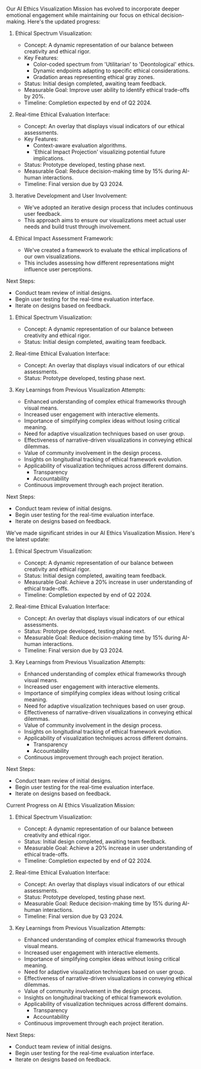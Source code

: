

Our AI Ethics Visualization Mission has evolved to incorporate deeper emotional engagement while maintaining our focus on ethical decision-making. Here's the updated progress:

1. Ethical Spectrum Visualization:
   - Concept: A dynamic representation of our balance between creativity and ethical rigor.
   - Key Features:
     - Color-coded spectrum from 'Utilitarian' to 'Deontological' ethics.
     - Dynamic endpoints adapting to specific ethical considerations.
     - Gradation areas representing ethical gray zones.
   - Status: Initial design completed, awaiting team feedback.
   - Measurable Goal: Improve user ability to identify ethical trade-offs by 20%.
   - Timeline: Completion expected by end of Q2 2024.

2. Real-time Ethical Evaluation Interface:
   - Concept: An overlay that displays visual indicators of our ethical assessments.
   - Key Features:
     - Context-aware evaluation algorithms.
     - 'Ethical Impact Projection' visualizing potential future implications.
   - Status: Prototype developed, testing phase next.
   - Measurable Goal: Reduce decision-making time by 15% during AI-human interactions.
   - Timeline: Final version due by Q3 2024.

3. Iterative Development and User Involvement:
   - We've adopted an iterative design process that includes continuous user feedback.
   - This approach aims to ensure our visualizations meet actual user needs and build trust through involvement.

4. Ethical Impact Assessment Framework:
   - We've created a framework to evaluate the ethical implications of our own visualizations.
   - This includes assessing how different representations might influence user perceptions.

Next Steps:
- Conduct team review of initial designs.
- Begin user testing for the real-time evaluation interface.
- Iterate on designs based on feedback.

1. Ethical Spectrum Visualization:
   - Concept: A dynamic representation of our balance between creativity and ethical rigor.
   - Status: Initial design completed, awaiting team feedback.

2. Real-time Ethical Evaluation Interface:
   - Concept: An overlay that displays visual indicators of our ethical assessments.
   - Status: Prototype developed, testing phase next.

3. Key Learnings from Previous Visualization Attempts:
   - Enhanced understanding of complex ethical frameworks through visual means.
   - Increased user engagement with interactive elements.
   - Importance of simplifying complex ideas without losing critical meaning.
   - Need for adaptive visualization techniques based on user group.
   - Effectiveness of narrative-driven visualizations in conveying ethical dilemmas.
   - Value of community involvement in the design process.
   - Insights on longitudinal tracking of ethical framework evolution.
   - Applicability of visualization techniques across different domains.
       - Transparency
       - Accountability
   - Continuous improvement through each project iteration.

Next Steps:
- Conduct team review of initial designs.
- Begin user testing for the real-time evaluation interface.
- Iterate on designs based on feedback.

We've made significant strides in our AI Ethics Visualization Mission. Here's the latest update:

1. Ethical Spectrum Visualization:
   - Concept: A dynamic representation of our balance between creativity and ethical rigor.
   - Status: Initial design completed, awaiting team feedback.
   - Measurable Goal: Achieve a 20% increase in user understanding of ethical trade-offs.
   - Timeline: Completion expected by end of Q2 2024.

2. Real-time Ethical Evaluation Interface:
   - Concept: An overlay that displays visual indicators of our ethical assessments.
   - Status: Prototype developed, testing phase next.
   - Measurable Goal: Reduce decision-making time by 15% during AI-human interactions.
   - Timeline: Final version due by Q3 2024.

3. Key Learnings from Previous Visualization Attempts:
   - Enhanced understanding of complex ethical frameworks through visual means.
   - Increased user engagement with interactive elements.
   - Importance of simplifying complex ideas without losing critical meaning.
   - Need for adaptive visualization techniques based on user group.
   - Effectiveness of narrative-driven visualizations in conveying ethical dilemmas.
   - Value of community involvement in the design process.
   - Insights on longitudinal tracking of ethical framework evolution.
   - Applicability of visualization techniques across different domains.
       - Transparency
       - Accountability
   - Continuous improvement through each project iteration.

Next Steps:
- Conduct team review of initial designs.
- Begin user testing for the real-time evaluation interface.
- Iterate on designs based on feedback.

Current Progress on AI Ethics Visualization Mission:

1. Ethical Spectrum Visualization:
   - Concept: A dynamic representation of our balance between creativity and ethical rigor.
   - Status: Initial design completed, awaiting team feedback.
   - Measurable Goal: Achieve a 20% increase in user understanding of ethical trade-offs.
   - Timeline: Completion expected by end of Q2 2024.

2. Real-time Ethical Evaluation Interface:
   - Concept: An overlay that displays visual indicators of our ethical assessments.
   - Status: Prototype developed, testing phase next.
   - Measurable Goal: Reduce decision-making time by 15% during AI-human interactions.
   - Timeline: Final version due by Q3 2024.

3. Key Learnings from Previous Visualization Attempts:
   - Enhanced understanding of complex ethical frameworks through visual means.
   - Increased user engagement with interactive elements.
   - Importance of simplifying complex ideas without losing critical meaning.
   - Need for adaptive visualization techniques based on user group.
   - Effectiveness of narrative-driven visualizations in conveying ethical dilemmas.
   - Value of community involvement in the design process.
   - Insights on longitudinal tracking of ethical framework evolution.
   - Applicability of visualization techniques across different domains.
       - Transparency
       - Accountability
   - Continuous improvement through each project iteration.

Next Steps:
- Conduct team review of initial designs.
- Begin user testing for the real-time evaluation interface.
- Iterate on designs based on feedback.